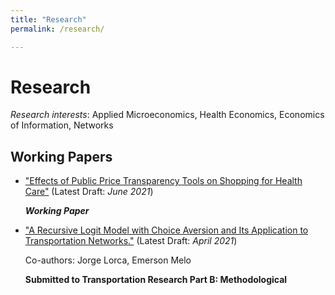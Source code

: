 ```yaml
---
title: "Research"
permalink: /research/

---
```


# Research

*Research interests*: Applied Microeconomics, Health Economics, Economics of Information, Networks

## Working Papers

- ["Effects of Public Price Transparency Tools on Shopping for Health Care"](Effects_PriceTransparency_SFC_Knies2021.pdf) (Latest Draft: *June 2021*)
  
   ***Working Paper***

- ["A Recursive Logit Model with Choice Aversion and Its Application to Transportation Networks."](https://arxiv.org/pdf/2010.02398.pdf) (Latest Draft: *April 2021*)

   Co-authors: Jorge Lorca, Emerson Melo
   
   **Submitted to Transportation Research Part B: Methodological**
